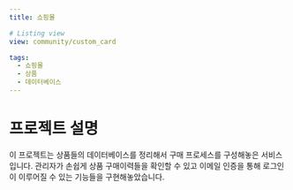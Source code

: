 ```yaml
---
title: 쇼핑몰

# Listing view
view: community/custom_card

tags:
  - 쇼핑몰
  - 상품
  - 데이터베이스
---
```

# 프로젝트 설명
 이 프로젝트는 상품들의 데이터베이스를 정리해서 구매 프로세스를 구성해놓은 서비스 입니다. 관리자가 손쉽게 상품 구매이력들을 확인할 수 있고 이메일 인증을 통해 로그인이 이루어질 수 있는 기능들을 구현해놓았습니다.